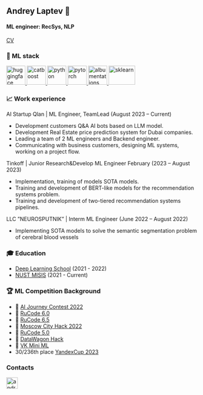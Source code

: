 ## Andrey Laptev :crown:
#### ML engineer: RecSys, NLP

[CV](https://drive.google.com/file/d/1MR83l6VLXn3f593m2c802cu9EwSQTrn4/view)

### :dart: ML stack
<p align="left"> 
  <a href="https://huggingface.co/" target="_blank"> 
    <img src="https://huggingface.co/front/assets/huggingface_logo-noborder.svg" alt="huggingface" width="50" height="50"/>
  </a>
  <a href="https://catboost.ai/" target="_blank"> 
    <img src="https://upload.wikimedia.org/wikipedia/commons/c/cc/CatBoostLogo.png" alt="catboost" width="50" height="50"/>
  </a>
  
  <a href="https://www.python.org" target="_blank"> 
    <img src="https://upload.wikimedia.org/wikipedia/commons/thumb/c/c3/Python-logo-notext.svg/1200px-Python-logo-notext.svg.png" alt="python" width="50" height="50"/>
  </a>  
  
  <a href="https://pytorch.org" target="_blank"> 
    <img src="https://pytorch.org/assets/images/pytorch-logo.png" alt="pytorch" width="50" height="50"/>
  </a>
  
  <a href="https://albumentations.ai" target="_blank"> 
    <img src="https://albumentations.ai/assets/img/custom/albumentations_logo.png" alt="albumentations" width="50" height="50"/>
  </a>
  
  <a href="https://scikit-learn.org/stable/index.html" target="_blank"> 
    <img src="https://raw.githubusercontent.com/scikit-learn/scikit-learn/main/doc/logos/scikit-learn-logo.png" alt="sklearn" width="70" height="50"/>
  </a>
</p>

### :chart_with_upwards_trend: Work experience

AI Startup Qlan | ML Engineer, TeamLead (August 2023 – Current) <br />
  * Development customers Q&A AI bots based on LLM model. <br />
  * Development Real Estate price prediction system for Dubai companies. <br />
  * Leading a team of 2 ML engineers and Backend engineer. <br />
  * Communicating with business customers, designing ML systems, working on a project flow. <br />
  
Tinkoff | Junior Research&Develop ML Engineer February (2023 – August 2023) <br />
  * Implementation, training of models SOTA models.<br />
  * Training and development of BERT-like models for the recommendation systems problem. <br />
  * Training and development of two-tiered recommendation systems pipelines. <br />
  
LLC ”NEUROSPUTNIK” | Interm ML Engineer (June 2022 – August 2022) <br />
  * Implementing SOTA models to solve the semantic segmentation problem of cerebral blood vessels <br />

### 🎓 Education

* [Deep Learning School](https://mipt.ru/science/labs/innovation/projects/deep_learning_school) (2021 - 2022)
* [NUST MISIS](https://en.misis.ru) (2021 - Current)

### 🏆 ML Competition Background
* 🥇 [AI Journey Contest 2022](https://aij.ru/)
* 🥇 [RuCode 6.0](https://rucode.net/)
* 🥇 [RuCode 6.5](https://rucode.net/)
* 🥇 [Moscow City Hack 2022](https://moscityhack2022.innoagency.ru/)
* 🥈 [RuCode 5.0](https://rucode.net/)
* 🥈 [DataWagon Hack](https://datawagon.ru/)
* 🥈 [VK Mini ML](https://cups.online/ru/contests/vk-miniml)
* 30/236th place [YandexCup 2023](https://yandex.ru/cup/)

### Contacts
<p align="left"> 
  <a href="https://t.me/laptev_ml" target="_blank"> 
    <img src="https://upload.wikimedia.org/wikipedia/commons/thumb/8/82/Telegram_logo.svg/1024px-Telegram_logo.svg.png" alt="android" width="30" height="30"/> 
  </a>
</p>
